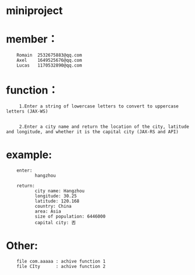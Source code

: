 # miniproject

# member：
        Romain  2532675883@qq.com
        Axel    1649525676@qq.com
        Lucas   1170532890@qq.com

# function：
         1.Enter a string of lowercase letters to convert to uppercase letters (JAX-WS)


         2.Enter a city name and return the location of the city, latitude and longitude, and whether it is the capital city (JAX-RS and API)

# example:
        enter: 
               hangzhou

        return:
               city name: Hangzhou
               longitude: 30.25
               latitude: 120.168
               country: China
               area: Asia
               size of population: 6446000
               capital city: 否

# Other:
        file com.aaaaa : achive function 1
        file CIty      : achive function 2
